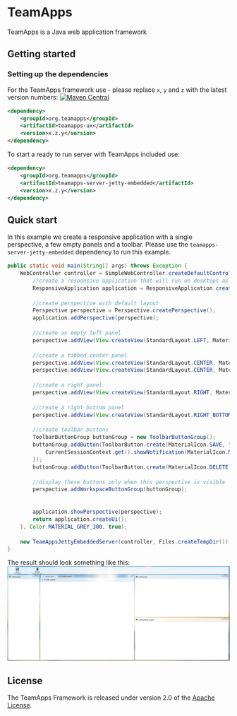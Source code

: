 
# TeamApps

TeamApps is a Java web application framework


## Getting started

### Setting up the dependencies

For the TeamApps framework use - please replace `x`, `y` and `z` with the latest version numbers: [![Maven Central](https://maven-badges.herokuapp.com/maven-central/org.teamapps/teamapps/badge.svg)](https://maven-badges.herokuapp.com/maven-central/org.teamapps/teamapps)


```xml
<dependency>
    <groupId>org.teamapps</groupId>
    <artifactId>teamapps-ux</artifactId>
    <version>x.z.y</version>
</dependency>
```

To start a ready to run server with TeamApps included use:


```xml
<dependency>
    <groupId>org.teamapps</groupId>
    <artifactId>teamapps-server-jetty-embedded</artifactId>
    <version>x.z.y</version>
</dependency>
```

## Quick start

In this example we create a responsive application with a single perspective, a few empty panels and a toolbar.
Please use the `teamapps-server-jetty-embedded` dependency to run this example.

```java
public static void main(String[] args) throws Exception {
    WebController controller = SimpleWebController.createDefaultController(context -> {
        //create a responsive application that will run on desktops as well as on smart phones
        ResponsiveApplication application = ResponsiveApplication.createApplication();

        //create perspective with default layout
        Perspective perspective = Perspective.createPerspective();
        application.addPerspective(perspective);

        //create an empty left panel
        perspective.addView(View.createView(StandardLayout.LEFT, MaterialIcon.MESSAGE, "Left panel", null));

        //create a tabbed center panel
        perspective.addView(View.createView(StandardLayout.CENTER, MaterialIcon.SEARCH, "Center panel", null));
        perspective.addView(View.createView(StandardLayout.CENTER, MaterialIcon.PEOPLE, "Center panel 2", null));

        //create a right panel
        perspective.addView(View.createView(StandardLayout.RIGHT, MaterialIcon.FOLDER, "Left panel", null));

        //create a right bottom panel
        perspective.addView(View.createView(StandardLayout.RIGHT_BOTTOM, MaterialIcon.VIEW_CAROUSEL, "Left bottom panel", null));

        //create toolbar buttons
        ToolbarButtonGroup buttonGroup = new ToolbarButtonGroup();
        buttonGroup.addButton(ToolbarButton.create(MaterialIcon.SAVE, "Save", "Save changes")).onClick.addListener(toolbarButtonClickEvent -> {
            CurrentSessionContext.get().showNotification(MaterialIcon.MESSAGE, "Save was clicked!");
        });
        buttonGroup.addButton(ToolbarButton.create(MaterialIcon.DELETE, "Delete", "Delete some items"));

        //display these buttons only when this perspective is visible
        perspective.addWorkspaceButtonGroup(buttonGroup);


        application.showPerspective(perspective);
        return application.createUi();
    }, Color.MATERIAL_GREY_300, true);

    new TeamAppsJettyEmbeddedServer(controller, Files.createTempDir()).start();
}
```
The result should look something like this:
![ScreenShot](https://raw.githubusercontent.com/teamapps-org/teamapps-screenshots/master/screenshots/teamapps-example1.png)

## License

The TeamApps Framework is released under version 2.0 of the [Apache License](https://www.apache.org/licenses/LICENSE-2.0).
